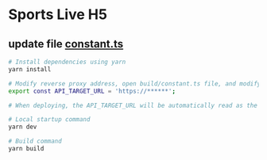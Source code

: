 # Sports Live H5

## update file [constant.ts](build%2Fconstant.ts)
```bash
# Install dependencies using yarn
yarn install

# Modify reverse proxy address, open build/constant.ts file, and modify API_TARGET_URL
export const API_TARGET_URL = 'https://******';

# When deploying, the API_TARGET_URL will be automatically read as the online baseUrl

# Local startup command
yarn dev

# Build command
yarn build
```
